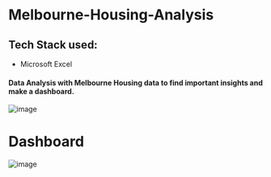 # Melbourne-Housing-Analysis
## Tech Stack used:
- Microsoft Excel
#### Data Analysis with Melbourne Housing data to find important insights and make a dashboard.

![image](https://github.com/Anmol2205DA/Melbourne-Housing-Analysis/assets/126354821/ad613192-d2a8-45dc-afbe-f41219904594)

# Dashboard
![image](https://github.com/Anmol2205DA/Melbourne-Housing-Analysis/assets/126354821/5ba5e17d-b9ce-44f9-8d40-127e730dfaf2)

